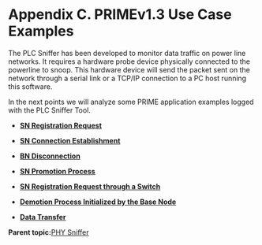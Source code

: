 # Appendix C. PRIMEv1.3 Use Case Examples

The PLC Sniffer has been developed to monitor data traffic on power line networks. It requires a hardware probe device physically connected to the powerline to snoop. This hardware device will send the packet sent on the network through a serial link or a TCP/IP connection to a PC host running this software.

In the next points we will analyze some PRIME application examples logged with the PLC Sniffer Tool.

-   **[SN Registration Request](GUID-D2E5C5EF-084F-493A-943E-BBB8014845D8.md)**  

-   **[SN Connection Establishment](GUID-0806BDA9-FE8A-4D36-B216-56A8D56D33D7.md)**  

-   **[BN Disconnection](GUID-916867C6-2BD7-4EC4-ADFD-FA2F22F64DDE.md)**  

-   **[SN Promotion Process](GUID-6083BB97-E5F0-4D7F-9630-6671CC9DD7A7.md)**  

-   **[SN Registration Request through a Switch](GUID-D4F67456-935E-4EFC-88E7-EB2E0063105B.md)**  

-   **[Demotion Process Initialized by the Base Node](GUID-E575213F-CC6E-40F5-8955-BD123550DD4F.md)**  

-   **[Data Transfer](GUID-AFBA1025-60D0-48D4-AA2B-0F2B41F1ECFE.md)**  


**Parent topic:**[PHY Sniffer](GUID-DE964FB2-4D50-4330-8A62-08DDE4711A8E.md)

